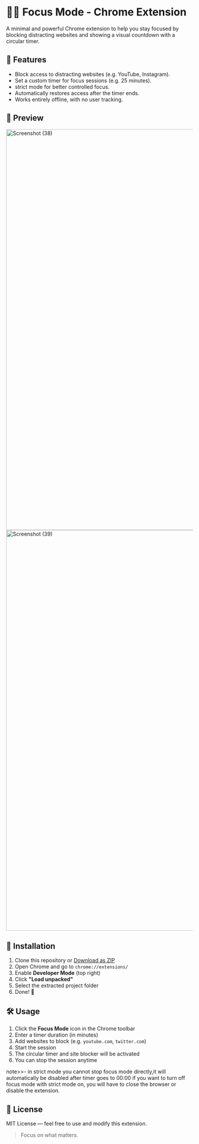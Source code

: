 # 🧘‍♂️ Focus Mode - Chrome Extension

A minimal and powerful Chrome extension to help you stay focused by blocking distracting websites and showing a visual countdown with a circular timer.

## 🚀 Features

- Block access to distracting websites (e.g. YouTube, Instagram).
- Set a custom timer for focus sessions (e.g. 25 minutes).
- strict mode for better controlled focus.
- Automatically restores access after the timer ends.
- Works entirely offline, with no user tracking.

## 📸 Preview
<img width="1920" height="1080" alt="Screenshot (38)" src="https://github.com/user-attachments/assets/e10e102b-8cb7-4ff0-a5b1-9c1485803756" />
<img width="1920" height="1080" alt="Screenshot (39)" src="https://github.com/user-attachments/assets/6bc2e04d-46d5-47df-a564-770e1f89b593" />

## 🔧 Installation

1. Clone this repository or [Download as ZIP](https://github.com/your-username/focus-mode/archive/refs/heads/main.zip)
2. Open Chrome and go to `chrome://extensions/`
3. Enable **Developer Mode** (top right)
4. Click **"Load unpacked"**
5. Select the extracted project folder
6. Done! 🎉

## 🛠️ Usage

1. Click the **Focus Mode** icon in the Chrome toolbar
2. Enter a timer duration (in minutes)
3. Add websites to block (e.g. `youtube.com`, `twitter.com`)
4. Start the session
5. The circular timer and site blocker will be activated
6. You can stop the session anytime

note>>- in strict mode you cannot stop focus mode directly,it will automatically be disabled after timer goes to 00:00
if you want to turn off focus mode with strict mode on, you will have to close the browser or disable the extension.


## 📜 License

MIT License — feel free to use and modify this extension.

> Focus on what matters.
